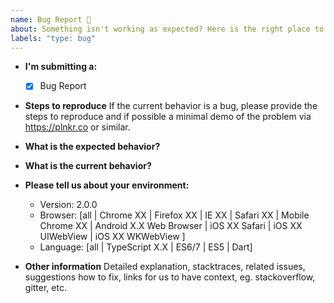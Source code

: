 ```yaml
---
name: Bug Report 🐞
about: Something isn't working as expected? Here is the right place to report.
labels: "type: bug"
---
```

* **I'm submitting a:**
    - [x] Bug Report
  
* **Steps to reproduce** 
    If the current behavior is a bug, please provide the steps to reproduce and if possible a minimal demo of the problem via https://plnkr.co or similar.

* **What is the expected behavior?** 
  
* **What is the current behavior?**

* **Please tell us about your environment:**
  - Version: 2.0.0
  - Browser: [all | Chrome XX | Firefox XX | IE XX | Safari XX | Mobile Chrome XX | Android X.X Web Browser | iOS XX Safari | iOS XX UIWebView | iOS XX WKWebView ]
  - Language: [all | TypeScript X.X | ES6/7 | ES5 | Dart]

* **Other information** 
    Detailed explanation, stacktraces, related issues, suggestions how to fix, links for us to have context, eg. stackoverflow, gitter, etc.


